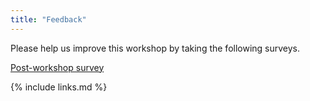 ```yaml
---
title: "Feedback"
---
```

Please help us improve this workshop by taking the following surveys.

[Post-workshop survey](https://forms.gle/T9soSJs48nu1fzwo8)

{% include links.md %}
